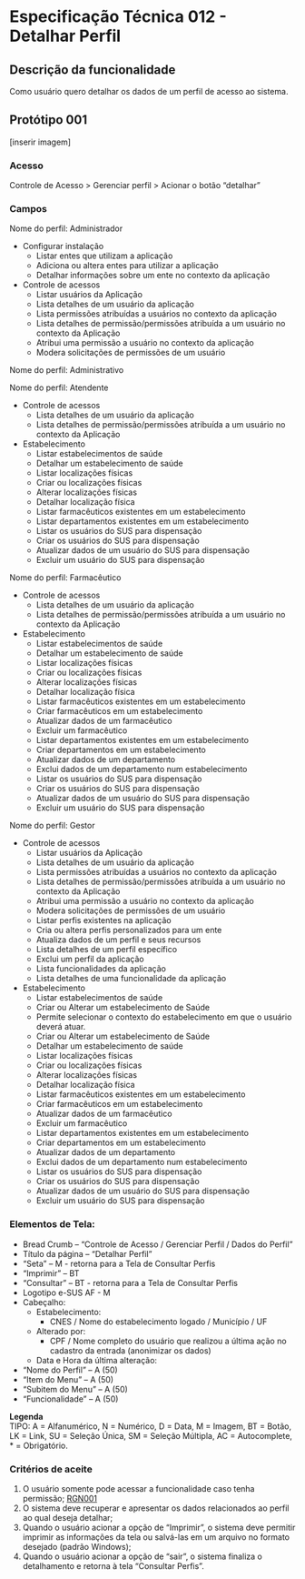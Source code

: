 # Especificação Técnica 012 - Detalhar Perfil

## Descrição da funcionalidade
Como usuário quero detalhar os dados de um perfil de acesso ao sistema. 

## Protótipo 001
[inserir imagem] <!-- ![alt text](../imagens/ete-012-prot-001.png) -->

### Acesso
Controle de Acesso > Gerenciar perfil > Acionar o botão “detalhar”

### Campos <!-- Tem duas categorias "Nome do perfil: Gestor" -->
Nome do perfil: Administrador 
* Configurar instalação 
    * Listar entes que utilizam a aplicação 
    * Adiciona ou altera entes para utilizar a aplicação 
    * Detalhar informações sobre um ente no contexto da aplicação 
* Controle de acessos 
    * Listar usuários da Aplicação 
    * Lista detalhes de um usuário da aplicação 
    * Lista permissões atribuídas a usuários no contexto da aplicação 
    * Lista detalhes de permissão/permissões atribuída a um usuário no contexto da Aplicação 
    * Atribui uma permissão a usuário no contexto da aplicação 
    * Modera solicitações de permissões de um usuário 

Nome do perfil: Administrativo 


Nome do perfil: Atendente 
* Controle de acessos 
    * Lista detalhes de um usuário da aplicação 
    * Lista detalhes de permissão/permissões atribuída a um usuário no contexto da Aplicação 
* Estabelecimento 
    * Listar estabelecimentos de saúde 
    * Detalhar um estabelecimento de saúde 
    * Listar localizações físicas 
    * Criar ou localizações físicas 
    * Alterar localizações físicas 
    * Detalhar localização física 
    * Listar farmacêuticos existentes em um estabelecimento 
    * Listar departamentos existentes em um estabelecimento 
    * Listar os usuários do SUS para dispensação 
    * Criar os usuários do SUS para dispensação 
    * Atualizar dados de um usuário do SUS para dispensação 
    * Excluir um usuário do SUS para dispensação 

Nome do perfil: Farmacêutico 
* Controle de acessos 
    * Lista detalhes de um usuário da aplicação 
    * Lista detalhes de permissão/permissões atribuída a um usuário no contexto da Aplicação 
* Estabelecimento 
    * Listar estabelecimentos de saúde 
    * Detalhar um estabelecimento de saúde 
    * Listar localizações físicas 
    * Criar ou localizações físicas 
    * Alterar localizações físicas 
    * Detalhar localização física 
    * Listar farmacêuticos existentes em um estabelecimento 
    * Criar farmacêuticos em um estabelecimento 
    * Atualizar dados de um farmacêutico 
    * Excluir um farmacêutico 
    * Listar departamentos existentes em um estabelecimento 
    * Criar departamentos em um estabelecimento 
    * Atualizar dados de um departamento 
    * Exclui dados de um departamento num estabelecimento 
    * Listar os usuários do SUS para dispensação 
    * Criar os usuários do SUS para dispensação 
    * Atualizar dados de um usuário do SUS para dispensação 
    * Excluir um usuário do SUS para dispensação 

Nome do perfil: Gestor 
* Controle de acessos 
    * Listar usuários da Aplicação 
    * Lista detalhes de um usuário da aplicação 
    * Lista permissões atribuídas a usuários no contexto da aplicação 
    * Lista detalhes de permissão/permissões atribuída a um usuário no contexto da Aplicação 
    * Atribui uma permissão a usuário no contexto da aplicação 
    * Modera solicitações de permissões de um usuário 
    * Listar perfis existentes na aplicação 
    * Cria ou altera perfis personalizados para um ente 
    * Atualiza dados de um perfil e seus recursos 
    * Lista detalhes de um perfil específico 
    * Exclui um perfil da aplicação 
    * Lista funcionalidades da aplicação 
    * Lista detalhes de uma funcionalidade da aplicação 
* Estabelecimento 
    * Listar estabelecimentos de saúde 
    * Criar ou Alterar um estabelecimento de Saúde 
    * Permite selecionar o contexto do estabelecimento em que o usuário deverá atuar. 
    * Criar ou Alterar um estabelecimento de Saúde 
    * Detalhar um estabelecimento de saúde 
    * Listar localizações físicas 
    * Criar ou localizações físicas 
    * Alterar localizações físicas 
    * Detalhar localização física 
    * Listar farmacêuticos existentes em um estabelecimento 
    * Criar farmacêuticos em um estabelecimento 
    * Atualizar dados de um farmacêutico 
    * Excluir um farmacêutico 
    * Listar departamentos existentes em um estabelecimento 
    * Criar departamentos em um estabelecimento 
    * Atualizar dados de um departamento 
    * Exclui dados de um departamento num estabelecimento 
    * Listar os usuários do SUS para dispensação 
    * Criar os usuários do SUS para dispensação 
    * Atualizar dados de um usuário do SUS para dispensação 
    * Excluir um usuário do SUS para dispensação 


### Elementos de Tela:
* Bread Crumb – “Controle de Acesso / Gerenciar Perfil / Dados do Perfil” 
* Título da página – “Detalhar Perfil” 
* “Seta” – M - retorna para a Tela de Consultar Perfis 
* “Imprimir” – BT 
* “Consultar” – BT - retorna para a Tela de Consultar Perfis 
* Logotipo e-SUS AF - M 
* Cabeçalho:  
    * Estabelecimento: 
        * CNES / Nome do estabelecimento logado / Município / UF  
    * Alterado por:  
        * CPF / Nome completo do usuário que realizou a última ação no cadastro da entrada (anonimizar os dados)  
    * Data e Hora da última alteração: 
* “Nome do Perfil” – A (50) 
* “Item do Menu” – A (50) 
* “Subitem do Menu” – A (50) 
* “Funcionalidade” – A (50) 

**Legenda**  
TIPO: A = Alfanumérico, N = Numérico, D = Data, M = Imagem, BT = Botão, LK = Link, SU = Seleção Única, SM = Seleção Múltipla, AC = Autocomplete, * = Obrigatório. 

### Critérios de aceite 
1. O usuário somente pode acessar a funcionalidade caso tenha permissão; [RGN001](DocumentoDeRegrasv2.md#rgn001)
2. O sistema deve recuperar e apresentar os dados relacionados ao perfil ao qual deseja detalhar; 
3. Quando o usuário acionar a opção de “Imprimir”, o sistema deve permitir imprimir as informações da tela ou salvá-las em um arquivo no formato desejado (padrão Windows); 
4. Quando o usuário acionar a opção de “sair”, o sistema finaliza o detalhamento e retorna à tela “Consultar Perfis”.
